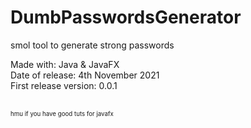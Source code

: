 # DumbPasswordsGenerator
smol tool to generate strong passwords

Made with: Java & JavaFX<br>
Date of release: 4th November 2021<br>
First release version: 0.0.1<br><br>

<sub><sup>hmu if you have good tuts for javafx</sup></sub>
